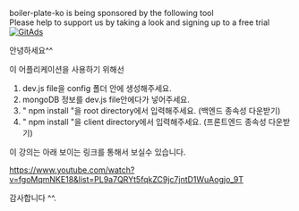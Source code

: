 boiler-plate-ko is being sponsored by the following tool <br />
Please help to support us by taking a look and signing up to a free trial
<a href="https://tracking.gitads.io/?repo=boiler-plate-ko"><img src="https://images.gitads.io/boiler-plate-ko" alt="GitAds"/></a>

안녕하세요^^

이 어플리케이션을 사용하기 위해선

1. dev.js file을 config 폴더 안에 생성해주세요.
2. mongoDB 정보를 dev.js file안에다가 넣어주세요.
3. " npm install "을 root directory에서 입력해주세요. (백엔드 종속성 다운받기)
4. " npm install "을 client directory에서 입력해주세요. (프론트엔드 종속성 다운받기)

이 강의는 아래 보이는 링크를 통해서 보실수 있습니다.

https://www.youtube.com/watch?v=fgoMqmNKE18&list=PL9a7QRYt5fqkZC9jc7jntD1WuAogjo_9T

감사합니다 ^^.

